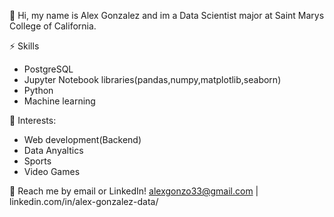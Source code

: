 👋 Hi, my name is Alex Gonzalez and im a Data Scientist major at Saint Marys College of California. 
 
 ⚡ Skills
 - PostgreSQL
 - Jupyter Notebook libraries(pandas,numpy,matplotlib,seaborn)
 - Python
 - Machine learning

🌱 Interests:
- Web development(Backend)
- Data Anyaltics
- Sports
- Video Games

💬 Reach me by email or LinkedIn! alexgonzo33@gmail.com | linkedin.com/in/alex-gonzalez-data/



<!---
spon7ge/spon7ge is a ✨ special ✨ repository because its `README.md` (this file) appears on your GitHub profile.
You can click the Preview link to take a look at your changes.
--->

